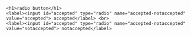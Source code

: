 <!DOCTYPE html>
<html>
	<main>
	<body>
<section>

	<h1>radio button</h1>
	<label><input id="accepted" type="radio" name="accepted-notaccepted" value="accepted"> accepted</label> <br>
	<label><input id="accepted" type="radio" name="accepted-notaccepted" value="notaccepted"> notaccepted</label>
</section>
	</body>
	</main>
</html>
